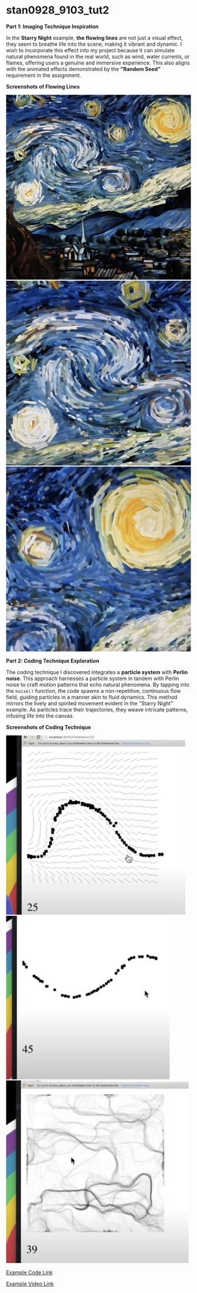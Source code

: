 # stan0928_9103_tut2

**Part 1: Imaging Technique Inspiration**

In the **Starry Night** example, **the flowing lines** are not just a visual effect, they seem to breathe life into the scene, making it vibrant and dynamic. I wish to incorporate this effect into my project because it can simulate natural phenomena found in the real world, such as wind, water currents, or flames, offering users a genuine and immersive experience. This also aligns with the animated effects demonstrated by the **"Random Seed"** requirement in the assignment.

**Screenshots of Flowing Lines**

![StarryNight_1](week8quiz_image/IDEA9103_Week8Quiz_1.jpg)
![StarryNight_2](week8quiz_image/IDEA9103_Week8Quiz_2.jpg)
![StarryNight_3](week8quiz_image/IDEA9103_Week8Quiz_3.jpg)

**Part 2: Coding Technique Exploration**

The coding technique I discovered integrates a **particle system** with **Perlin noise**. This approach harnesses a particle system in tandem with Perlin noise to craft motion patterns that echo natural phenomena. By tapping into the `noise()` function, the code spawns a non-repetitive, continuous flow field, guiding particles in a manner akin to fluid dynamics. This method mirrors the lively and spirited movement evident in the "Starry Night" example. As particles trace their trajectories, they weave intricate patterns, infusing life into the canvas.

**Screenshots of Coding Technique**

![CodingTechnique_1](week8quiz_image/IDEA9103_Week8Quiz_4.jpg)
![CodingTechnique_2](week8quiz_image/IDEA9103_Week8Quiz_5.jpg)
![CodingTechnique_3](week8quiz_image/IDEA9103_Week8Quiz_6.jpg)

[Example Code Link](https://github.com/CodingTrain/website-archive/tree/main/CodingChallenges/CC_024_PerlinNoiseFlowField/P5)

[Example Video Link](https://www.youtube.com/watch?v=sor1nwNIP9A)
